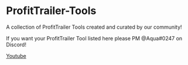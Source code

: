 # ProfitTrailer-Tools

A collection of ProfitTrailer Tools created and curated by our community!

If you want your ProfitTrailer Tool listed here please PM @Aqua#0247 on Discord!

[Youtube](https://www.youtube.com/channel/UC_klrGae5QNIndP4oxLpnoA)

